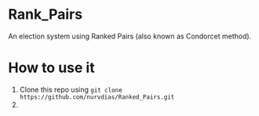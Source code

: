 # Rank_Pairs
An election system using Ranked Pairs (also known as Condorcet method).

# How to use it
1. Clone this repo using ```git clone https://github.com/nurvdias/Ranked_Pairs.git```
2. 
